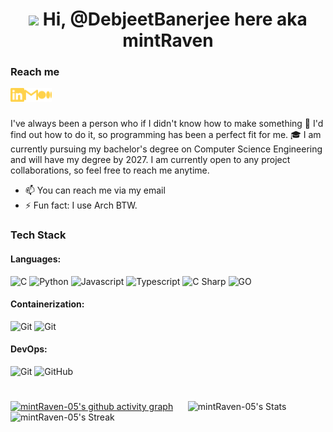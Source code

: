 <h1 align=center> <img src="https://media.giphy.com/media/hvRJCLFzcasrR4ia7z/giphy.gif" width="25px"> Hi, @DebjeetBanerjee here aka mintRaven </h1>

<h3>Reach me</h3>

[<img align="left" alt="DebjeetBanerjee | LinkedIn" width="22px" src="./linkedin.svg" />][linkedin]
[<img align="left" alt="debjeetbanerjee48 | Gmail" width="22px" src="./gmail.svg" />][gmail]
[<img align="left" alt="Debjeetbanerjee | Medium" width="22px" src="./medium.svg" />][medium]

<br>
<br>

I've always been a person who if I didn't know how to make something 🔎 I'd find out how to do it, so programming has been a perfect fit for me.
🎓 I am currently pursuing my bachelor's degree on Computer Science Engineering and will have my degree by 2027. I am currently open to any project collaborations, so feel free to reach me anytime.
- 📫 You can reach me via my email
- ⚡ Fun fact: I use Arch BTW.

### Tech Stack

#### Languages:

![C](https://img.shields.io/badge/-C-26004d?style=for-the-badge&logo=c&logoColor=white)
![Python](https://img.shields.io/badge/-Python-26004d?style=for-the-badge&logo=python&logoColor=white)
![Javascript](https://img.shields.io/badge/-JavaScript-26004d?style=for-the-badge&logo=javascript&logoColor=white)
![Typescript](https://img.shields.io/badge/-TypeScript-26004d?style=for-the-badge&logo=typescript&logoColor=white)
![C Sharp](https://img.shields.io/badge/-C%20Sharp-26004d?style=for-the-badge&logo=c-sharp&logoColor=white)
![GO](https://img.shields.io/badge/-GO-26004d?style=for-the-badge&logo=go&logoColor=white)

#### Containerization:
![Git](https://img.shields.io/badge/-Docker-26004d?style=for-the-badge&logo=docker&logoColor=white)
![Git](https://img.shields.io/badge/-Kubernetes-26004d?style=for-the-badge&logo=kubernetes&logoColor=white)

#### DevOps:

![Git](https://img.shields.io/badge/-Git-26004d?style=for-the-badge&logo=git&logoColor=white)
![GitHub](https://img.shields.io/badge/-Github-26004d?style=for-the-badge&logo=github&logoColor=white)

<h1 align=center></h1>

[![mintRaven-05's github activity graph](https://github-readme-activity-graph.vercel.app/graph?username=mintRaven-05&theme=github-compact&hide_border=true&grid=false&custom_title=My%20contribution%20graph)](https://github.com/mintRaven-05/github-readme-activity-graph)
![]()
![]()
![]()
![]()
![]()
![mintRaven-05's Stats](https://github-readme-stats.vercel.app/api?username=mintRaven-05&theme=gotham&show_icons=true&hide_border=true&count_private=true&custom_title=My%20github%20stats)
![mintRaven-05's Streak](https://github-readme-streak-stats.herokuapp.com/?user=mintRaven-05&theme=gotham&hide_border=true)


[linkedin]: https://www.linkedin.com/in/~debjeetbanerjee/
[medium]: https://medium.com/@debjeetbanerjee48
[gmail]:mailto:debjeetbanerjee48@gmail.com
